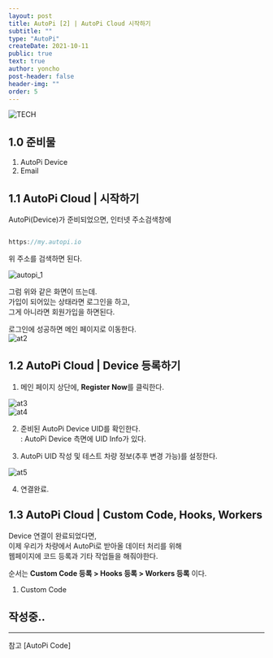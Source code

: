 ```yaml
---
layout: post
title: AutoPi [2] | AutoPi Cloud 시작하기
subtitle: ""
type: "AutoPi"
createDate: 2021-10-11
public: true
text: true
author: yoncho
post-header: false
header-img: ""
order: 5
---
```


![TECH](https://user-images.githubusercontent.com/44021629/136679844-86de74a6-106c-4914-85d5-551815655837.PNG)  

## 1.0 준비물  
1. AutoPi Device
2. Email


## 1.1 AutoPi Cloud | 시작하기
AutoPi(Device)가 준비되었으면, 인터넷 주소검색창에  

```js

https://my.autopi.io

```

위 주소를 검색하면 된다.  

![autopi_1](https://user-images.githubusercontent.com/44021629/137316820-cd9c44a1-c5dd-42e2-b3e5-624221d311fd.PNG)  

그럼 위와 같은 화면이 뜨는데.  
가입이 되어있는 상태라면 로그인을 하고,  
그게 아니라면 회원가입을 하면된다.  

  
로그인에 성공하면 메인 페이지로 이동한다.  
![at2](https://user-images.githubusercontent.com/44021629/137316823-4dc2b754-f858-4aa9-a9d7-d262c77ef015.PNG)  


## 1.2 AutoPi Cloud | Device 등록하기
1. 메인 페이지 상단에, **Register Now**를 클릭한다.  

![at3](https://user-images.githubusercontent.com/44021629/137319557-2b5bdddc-4bf8-4476-a8ea-060175e4ae30.png)  
![at4](https://user-images.githubusercontent.com/44021629/137319561-0c788171-af02-4da6-9b51-01e98b63be2b.PNG)  

2. 준비된 AutoPi Device UID를 확인한다.    
: AutoPi Device 측면에 UID Info가 있다.  

3. AutoPi UID 작성 및 테스트 차량 정보(추후 변경 가능)를 설정한다.  

![at5](https://user-images.githubusercontent.com/44021629/137319582-069957bf-8d98-4629-8d1b-f52bfc437a81.PNG)

4. 연결완료.  

## 1.3 AutoPi Cloud | Custom Code, Hooks, Workers  
Device 연결이 완료되었다면,  
이제 우리가 차량에서 AutoPi로 받아올 데이터 처리를 위해  
웹페이지에 코드 등록과 기타 작업들을 해줘야한다.  

순서는 **Custom Code 등록 > Hooks 등록 > Workers 등록** 이다.   
1. Custom Code  

## 작성중..




<hr>
참고   
[AutoPi Code]  
  





